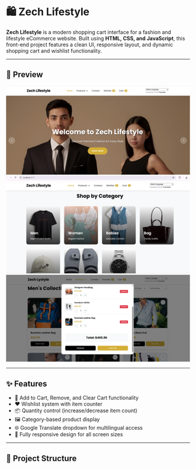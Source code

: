 # 🛍️ Zech Lifestyle

**Zech Lifestyle** is a modern shopping cart interface for a fashion and lifestyle eCommerce website. Built using **HTML, CSS, and JavaScript**, this front-end project features a clean UI, responsive layout, and dynamic shopping cart and wishlist functionality.

---

## 📸 Preview

![Home Page Preview](./shopnow.png)
![Home Page Preview](./firstpage2.png)
![Cart Preview](./cart.png)

---

## ✨ Features

- 🛒 Add to Cart, Remove, and Clear Cart functionality
- ❤️ Wishlist system with item counter
- 📦 Quantity control (increase/decrease item count)
- 🖼️ Category-based product display
- 🌐 Google Translate dropdown for multilingual access
- 📱 Fully responsive design for all screen sizes

---

## 📁 Project Structure

